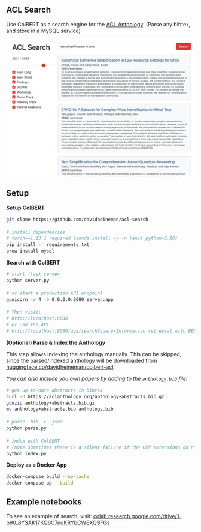 ## ACL Search

Use ColBERT as a search engine for the [ACL Anthology](https://aclanthology.org/). (Parse any bibtex, and store in a MySQL service)

<div align="center">
    <img src="./src/static/demo.jpg" width="600" />
</div>

## Setup

**Setup ColBERT**
```sh
git clone https://github.com/davidheineman/acl-search

# install dependencies
# torch==1.13.1 required (conda install -y -n [env] python=3.10)
pip install -r requirements.txt
brew install mysql
```

**Search with ColBERT**

```sh
# start flask server
python server.py

# or start a production API endpoint
gunicorn -w 4 -b 0.0.0.0:8080 server:app

# Then visit:
# http://localhost:8080
# or use the API:
# http://localhost:8080/api/search?query=Information retrevial with BERT
```

**(Optional) Parse & Index the Anthology**

This step allows indexing the anthology manually. This can be skipped, since the parsed/indexed anthology will be downloaded from [huggingface.co/davidheineman/colbert-acl](https://huggingface.co/davidheineman/colbert-acl).

*You can also include you own papers by adding to the `anthology.bib` file!*

```sh
# get up-to-date abstracts in bibtex
curl -O https://aclanthology.org/anthology+abstracts.bib.gz
gunzip anthology+abstracts.bib.gz
mv anthology+abstracts.bib anthology.bib

# parse .bib -> .json
python parse.py

# index with ColBERT 
# (note sometimes there is a silent failure if the CPP extensions do not exist)
python index.py
```

**Deploy as a Docker App**
```sh
docker-compose build --no-cache
docker-compose up --build
```

## Example notebooks

To see an example of search, visit:
[colab.research.google.com/drive/1-b90_8YSAK17KQ6C7nqKRYbCWEXQ9FGs](https://colab.research.google.com/drive/1-b90_8YSAK17KQ6C7nqKRYbCWEXQ9FGs?usp=sharing)

<!-- ## Notes
- See: 
    - https://github.com/stanford-futuredata/ColBERT/blob/main/colbert/index_updater.py
    - https://github.com/stanford-futuredata/ColBERT/issues/111

- TODO:
    - On UI
        - Colors: make the colors resemble the ACL page much closer
            - There's still a bunch of blue from the bootstrap themeing
        - Smaller line spacing for abstract text
        - Add "PDF" button
        - Justify the result metadata (Year, venue, etc.) so the content all starts at the same vertical position
        - Add a "Expand" button at the end of the abstract
        - Make the results scrollable, without scrolling the rest of the page
        - Put two sliders on the year range (and make the years selectable, with the years at both ends of the bar)
        - If the user selects certain venues, remember these venues
        - Add a dropdown under the "Workshop" box to select specific workshops

    - Include the title in the indexing
    
    - (First seperate github and HF, then deploy as a container app)
    - Deploy: https://console.cloud.google.com/run/create?enableapi=true&hl=en&project=light-lambda-256623
    - https://docs.docker.com/language/python/configure-ci-cd/

    - Have articles before 2020

    - Maybe make the UI more compressed like this: https://aclanthology.org/events/eacl-2024/#2024eacl-long

    - Put query in URL (?q=XXX)

    - Make indexing much easier 
        (currently, the setup involves manually copying the CPP files becuase there is a silent failure, this also should be possible to do on Google Collab, or even MPS)
        - Make index save in parent folder
        - Fix "sanity check" in index.py
    - Profile bibtexparser.load(f) (why so slow)
    - Ship as a containerized service
    - Scrape: 
        - https://proceedings.neurips.cc/
        - https://dblp.uni-trier.de/db/conf/iclr/index.html
        - openreview
 -->